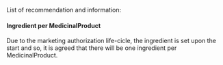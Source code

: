 List of recommendation and information:


#### Ingredient per MedicinalProduct
Due to the marketing authorization life-cicle, the ingredient is set upon the start and so, it is agreed that there will be one ingredient per MedicinalProduct.
